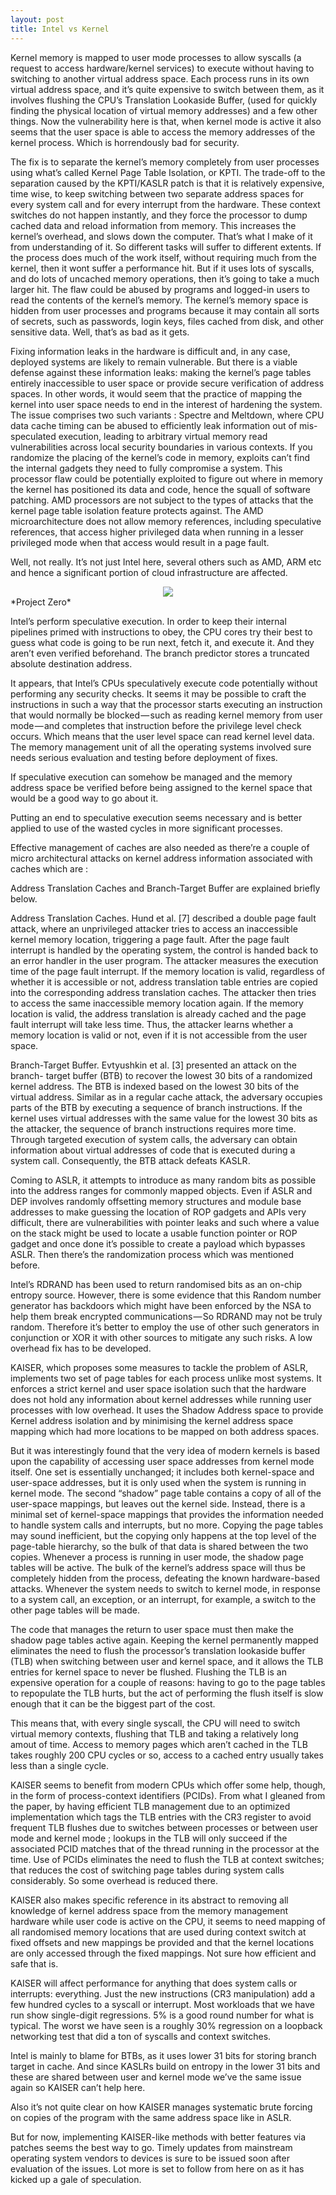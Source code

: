 ```yaml
---
layout: post
title: Intel vs Kernel
---
```


Kernel memory is mapped to user mode processes to allow syscalls (a request to access hardware/kernel services) to execute without having to switching to another virtual address space. Each process runs in its own virtual address space, and it’s quite expensive to switch between them, as it involves flushing the CPU’s Translation Lookaside Buffer, (used for quickly finding the physical location of virtual memory addresses) and a few other things.
Now the vulnerability here is that, when kernel mode is active it also seems that the user space is able to access the memory addresses of the kernel process. Which is horrendously bad for security.

The fix is to separate the kernel’s memory completely from user processes using what’s called Kernel Page Table Isolation, or KPTI. The trade-off to the separation caused by the KPTI/KASLR patch is that it is relatively expensive, time wise, to keep switching between two separate address spaces for every system call and for every interrupt from the hardware. These context switches do not happen instantly, and they force the processor to dump cached data and reload information from memory. This increases the kernel’s overhead, and slows down the computer. That’s what I make of it from understanding of it.
So different tasks will suffer to different extents. If the process does much of the work itself, without requiring much from the kernel, then it wont suffer a performance hit. But if it uses lots of syscalls, and do lots of uncached memory operations, then it’s going to take a much larger hit.
The flaw could be abused by programs and logged-in users to read the contents of the kernel’s memory. The kernel’s memory space is hidden from user processes and programs because it may contain all sorts of secrets, such as passwords, login keys, files cached from disk, and other sensitive data. Well, that’s as bad as it gets.

Fixing information leaks in the hardware is difficult and, in any case, deployed systems are likely to remain vulnerable. But there is a viable defense against these information leaks: making the kernel’s page tables entirely inaccessible to user space or provide secure verification of address spaces. In other words, it would seem that the practice of mapping the kernel into user space needs to end in the interest of hardening the system.
The issue comprises two such variants : Spectre and Meltdown, where CPU data cache timing can be abused to efficiently leak information out of mis-speculated execution, leading to arbitrary virtual memory read vulnerabilities across local security boundaries in various contexts.
If you randomize the placing of the kernel’s code in memory, exploits can’t find the internal gadgets they need to fully compromise a system. This processor flaw could be potentially exploited to figure out where in memory the kernel has positioned its data and code, hence the squall of software patching.
AMD processors are not subject to the types of attacks that the kernel page table isolation feature protects against. The AMD microarchitecture does not allow memory references, including speculative references, that access higher privileged data when running in a lesser privileged mode when that access would result in a page fault.

Well, not really. It’s not just Intel here, several others such as AMD, ARM etc and hence a significant portion of cloud infrastructure are affected.

<div style="text-align:center"><img src ="https://3.bp.blogspot.com/-O6-JHlkvq5U/Wk064bpm2qI/AAAAAAAACPk/rjpYr72vyF0jYASgT-w4NBFQXC3hgIZZwCEwYBhgL/s1600/image2.png" /></div>
*Project Zero*

Intel’s perform speculative execution. In order to keep their internal pipelines primed with instructions to obey, the CPU cores try their best to guess what code is going to be run next, fetch it, and execute it. And they aren’t even verified beforehand. The branch predictor stores a truncated absolute destination address.

It appears, that Intel’s CPUs speculatively execute code potentially without performing any security checks. It seems it may be possible to craft the instructions in such a way that the processor starts executing an instruction that would normally be blocked — such as reading kernel memory from user mode — and completes that instruction before the privilege level check occurs. Which means that the user level space can read kernel level data. The memory management unit of all the operating systems involved sure needs serious evaluation and testing before deployment of fixes.

If speculative execution can somehow be managed and the memory address space be verified before being assigned to the kernel space that would be a good way to go about it.

Putting an end to speculative execution seems necessary and is better applied to use of the wasted cycles in more significant processes.

Effective management of caches are also needed as there’re a couple of micro architectural attacks on kernel address information associated with caches which are :

Address Translation Caches and Branch-Target Buffer are explained briefly below.

Address Translation Caches. Hund et al. [7] described a double page fault attack, where an unprivileged attacker tries to access an inaccessible kernel memory location, triggering a page fault. After the page fault interrupt is handled by the operating system, the control is handed back to an error handler in the user program. The attacker measures the execution time of the page fault interrupt. If the memory location is valid, regardless of whether it is accessible or not, address translation table entries are copied into the corresponding address translation caches. The attacker then tries to access the same inaccessible memory location again. If the memory location is valid, the address translation is already cached and the page fault interrupt will take less time. Thus, the attacker learns whether a memory location is valid or not, even if it is not accessible from the user space.

Branch-Target Buffer. Evtyushkin et al. [3] presented an attack on the branch- target buffer (BTB) to recover the lowest 30 bits of a randomized kernel address. The BTB is indexed based on the lowest 30 bits of the virtual address. Similar as in a regular cache attack, the adversary occupies parts of the BTB by executing a sequence of branch instructions. If the kernel uses virtual addresses with the same value for the lowest 30 bits as the attacker, the sequence of branch instructions requires more time. Through targeted execution of system calls, the adversary can obtain information about virtual addresses of code that is executed during a system call. Consequently, the BTB attack defeats KASLR.

Coming to ASLR, it attempts to introduce as many random bits as possible into the address ranges for commonly mapped objects. Even if ASLR and DEP involves randomly offsetting memory structures and module base addresses to make guessing the location of ROP gadgets and APIs very difficult, there are vulnerabilities with pointer leaks and such where a value on the stack might be used to locate a usable function pointer or ROP gadget and once done it’s possible to create a payload which bypasses ASLR.
Then there’s the randomization process which was mentioned before.

Intel’s RDRAND has been used to return randomised bits as an on-chip entropy source. However, there is some evidence that this Random number generator has backdoors which might have been enforced by the NSA to help them break encrypted communications — So RDRAND may not be truly random. Therefore it’s better to employ the use of other such generators in conjunction or XOR it with other sources to mitigate any such risks. A low overhead fix has to be developed.

KAISER, which proposes some measures to tackle the problem of ASLR, implements two set of page tables for each process unlike most systems. It enforces a strict kernel and user space isolation such that the hardware does not hold any information about kernel addresses while running user processes with low overhead. It uses the Shadow Address space to provide Kernel address isolation and by minimising the kernel address space mapping which had more locations to be mapped on both address spaces. 

But it was interestingly found that the very idea of modern kernels is based upon the capability of accessing user space addresses from kernel mode itself.
One set is essentially unchanged; it includes both kernel-space and user-space addresses, but it is only used when the system is running in kernel mode. The second “shadow” page table contains a copy of all of the user-space mappings, but leaves out the kernel side. Instead, there is a minimal set of kernel-space mappings that provides the information needed to handle system calls and interrupts, but no more. Copying the page tables may sound inefficient, but the copying only happens at the top level of the page-table hierarchy, so the bulk of that data is shared between the two copies.
Whenever a process is running in user mode, the shadow page tables will be active. The bulk of the kernel’s address space will thus be completely hidden from the process, defeating the known hardware-based attacks. Whenever the system needs to switch to kernel mode, in response to a system call, an exception, or an interrupt, for example, a switch to the other page tables will be made. 

The code that manages the return to user space must then make the shadow page tables active again.
Keeping the kernel permanently mapped eliminates the need to flush the processor’s translation lookaside buffer (TLB) when switching between user and kernel space, and it allows the TLB entries for kernel space to never be flushed. Flushing the TLB is an expensive operation for a couple of reasons: having to go to the page tables to repopulate the TLB hurts, but the act of performing the flush itself is slow enough that it can be the biggest part of the cost.

This means that, with every single syscall, the CPU will need to switch virtual memory contexts, flushing that TLB and taking a relatively long amout of time. Access to memory pages which aren’t cached in the TLB takes roughly 200 CPU cycles or so, access to a cached entry usually takes less than a single cycle.

KAISER seems to benefit from modern CPUs which offer some help, though, in the form of process-context identifiers (PCIDs). From what I gleaned from the paper, by having efficient TLB management due to an optimized implementation which tags the TLB entries with the CR3 register to avoid frequent TLB flushes due to switches between processes or between user mode and kernel mode ; lookups in the TLB will only succeed if the associated PCID matches that of the thread running in the processor at the time. Use of PCIDs eliminates the need to flush the TLB at context switches; that reduces the cost of switching page tables during system calls considerably. So some overhead is reduced there.

KAISER also makes specific reference in its abstract to removing all knowledge of kernel address space from the memory management hardware while user code is active on the CPU, it seems to need mapping of all randomised memory locations that are used during context switch at fixed offsets and new mappings be provided and that the kernel locations are only accessed through the fixed mappings. Not sure how efficient and safe that is.

KAISER will affect performance for anything that does system calls or interrupts: everything. Just the new instructions (CR3 manipulation) add a few hundred cycles to a syscall or interrupt. Most workloads that we have run show single-digit regressions. 5% is a good round number for what is typical. The worst we have seen is a roughly 30% regression on a loopback networking test that did a ton of syscalls and context switches.

Intel is mainly to blame for BTBs, as it uses lower 31 bits for storing branch target in cache. And since KASLRs build on entropy in the lower 31 bits and these are shared between user and kernel mode we’ve the same issue again so KAISER can’t help here.

Also it’s not quite clear on how KAISER manages systematic brute forcing on copies of the program with the same address space like in ASLR.

But for now, implementing KAISER-like methods with better features via patches seems the best way to go.
Timely updates from mainstream operating system vendors to devices is sure to be issued soon after evaluation of the issues.
Lot more is set to follow from here on as it has kicked up a gale of speculation.
